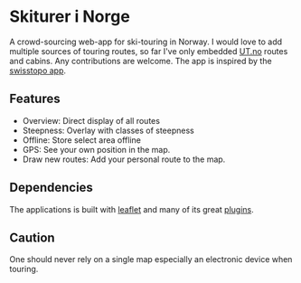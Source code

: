 # Skiturer i Norge

A crowd-sourcing web-app for ski-touring in Norway. I would love to add multiple sources of touring routes, so far I've only embedded [UT.no](https://ut.no/utforsker#N4IghgxgLglgbgUwGIwDZQQJwM4gFyhSYwAO+AZmKtggDQgRgBGMAdvkQK50gmqQIKVGvUpwA9sQy48laj3KZxAWyHz62TsuVYASuM7S1IkAHc2GTPsMIZXBAF96RUvkIBPEoLwBtUDAATfBBsAGsYAH0oA2JWAHMQelYwHWCAZXCoTkwQBwBdegDssFhxdl9/ILwQAEFUVESQZNTqutRBfIcHIA) routes and cabins. Any contributions are welcome. The app is inspired by the [swisstopo app](https://map.geo.admin.ch/?lang=de&topic=ech&bgLayer=ch.swisstopo.pixelkarte-farbe&layers=ch.swisstopo.zeitreihen,ch.bfs.gebaeude_wohnungs_register,ch.bav.haltestellen-oev,ch.swisstopo.swisstlm3d-wanderwege,ch.swisstopo-karto.skitouren,ch.swisstopo.hangneigung-ueber_30&layers_visibility=false,false,false,false,true,true&layers_timestamp=18641231,,,,,&E=2739169.43&N=1167412.89&zoom=6&layers_opacity=1,1,1,1,0.8,0.4).

## Features
* Overview: Direct display of all routes
* Steepness: Overlay with classes of steepness
* Offline: Store select area offline
* GPS: See your own position in the map.
* Draw new routes: Add your personal route to the map.

## Dependencies
The applications is built with [leaflet](https://leafletjs.com/) and many of its great [plugins](https://leafletjs.com/plugins.html).

## Caution
One should never rely on a single map especially an electronic device when touring.
